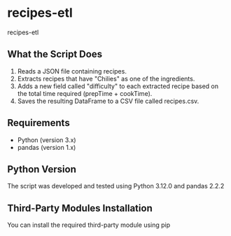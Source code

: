 # recipes-etl
recipes-etl

## What the Script Does
1. Reads a JSON file containing recipes.
2. Extracts recipes that have "Chilies" as one of the ingredients.
3. Adds a new field called "difficulty" to each extracted recipe based on the total time required (prepTime + cookTime).
4. Saves the resulting DataFrame to a CSV file called recipes.csv.

## Requirements
- Python (version 3.x)
- pandas (version 1.x)

## Python Version
The script was developed and tested using Python 3.12.0 and pandas 2.2.2

## Third-Party Modules Installation
You can install the required third-party module using pip
